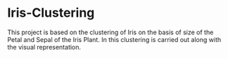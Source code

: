 # Iris-Clustering
This project is based on the clustering of Iris on the basis of size of the Petal and Sepal of the Iris Plant. In this clustering is carried out along with the visual representation.
